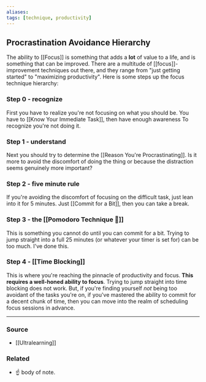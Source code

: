 ```yaml
---
aliases: 
tags: [technique, productivity]
---
```


## Procrastination Avoidance Hierarchy
The ability to [[Focus]] is something that adds a **lot** of value to a life, and is something that can be improved. There are a multitude of [[focus]]-improvement techniques out there, and they range from "just getting started" to "maximizing productivity". Here is some steps up the focus technique hierarchy:
### Step 0 - recognize
First you have to realize you're not focusing on what you should be. You have to [[Know Your Immediate Task]], then have enough awareness To recognize you're not doing it. 
### Step 1 - understand 
Next you should try to determine the [[Reason You're Procrastinating]]. Is it more to avoid the discomfort of doing the thing or because the distraction seems genuinely more important?
### Step 2 - five minute rule
If you're avoiding the discomfort of focusing on the difficult task, just lean into it for 5 minutes. Just [[Commit for a Bit]], then you can take a break.
### Step 3 - the [[Pomodoro Technique 🍅]]
This is something you cannot do until you can commit for a bit. Trying to jump straight into a full 25 minutes (or whatever your timer is set for) can be too much. I've done this.
### Step 4 - [[Time Blocking]]
This is where you're reaching the pinnacle of productivity and focus. **This requires a well-honed ability to focus**. Trying to jump straight into time blocking does not work. But, if you're finding yourself *not* being too avoidant of the tasks you're on, if you've mastered the ability to commit for a decent chunk of time, then you can move into the realm of scheduling focus sessions in advance.

---
### Source
- [[Ultralearning]]

### Related
- ☝️ body of note.
 